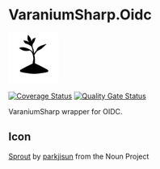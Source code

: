 # VaraniumSharp.Oidc

![Logo](images/logo.png)

[![Coverage Status](https://coveralls.io/repos/github/NinetailLabs/VaraniumSharp.Oidc/badge.svg?branch=main)](https://coveralls.io/github/NinetailLabs/VaraniumSharp.Oidc?branch=main)
[![Quality Gate Status](https://sonarcloud.io/api/project_badges/measure?project=NinetailLabs_VaraniumSharp.Oidc&metric=alert_status)](https://sonarcloud.io/summary/new_code?id=NinetailLabs_VaraniumSharp.Oidc)

VaraniumSharp wrapper for OIDC.

## Icon
[Sprout](https://thenounproject.com/term/sprout/607325/) by [parkjisun](https://thenounproject.com/naripuru/) from the Noun Project